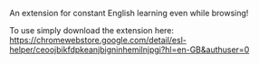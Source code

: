 An extension for constant English learning even while browsing!

To use simply download the extension here: https://chromewebstore.google.com/detail/esl-helper/ceoojbikfdpkeanjbigninhemilnjpgi?hl=en-GB&authuser=0
